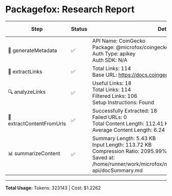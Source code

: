 # Packagefox: Research Report

| Step | Status | Details | Token Usage | Total Tokens |
|------|--------|---------|-------------|--------------|
| 📝 generateMetadata | ✅ | API Name: CoinGecko<br>Package: @microfox/coingecko-api<br>Auth Type: apikey<br>Auth SDK: N/A | 349 + 72 = 421 | 421 |
| 🔗 extractLinks | ✅ | Total Links: 114<br>Base URL: https://docs.coingecko.com/reference | - | - |
| 🔍 analyzeLinks | ✅ | Useful Links: 18<br>Total Links: 114<br>Filtered Links: 106<br>Setup Instructions: Found | 2361 + 366 = 2727 | 2727 |
| 📄 extractContentFromUrls | ✅ | Successfully Extracted: 18<br>Failed URLs: 0<br>Total Content Length: 112.41 KB<br>Average Content Length: 6.24 KB | - | - |
| 📊 summarizeContent | ✅ | Summary Length: 5.43 KB<br>Input Length: 113.72 KB<br>Compression Ratio: 2095.99%<br>Saved at: /home/runner/work/microfox/microfox/packages/coingecko-api/docSummary.md | 56122 + 1517 = 57639 | 57639 |

---
**Total Usage:** Tokens: 323143 | Cost: $1.2262